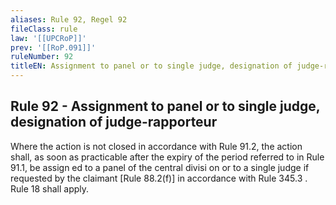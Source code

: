 ```yaml
---
aliases: Rule 92, Regel 92
fileClass: rule
law: '[[UPCRoP]]'
prev: '[[RoP.091]]'
ruleNumber: 92
titleEN: Assignment to panel or to single judge, designation of judge-rapporteur
---
```


## Rule 92 - Assignment to panel or to single judge, designation of judge-rapporteur

Where the action is not closed in accordance with Rule 91.2, the action shall, as soon as  practicable after the expiry of the period referred to in Rule 91.1, be assign ed to a panel of the central divisi on or to a single judge if requested by the claimant [Rule 88.2(f)] in accordance with Rule 345.3 . Rule 18 shall apply.